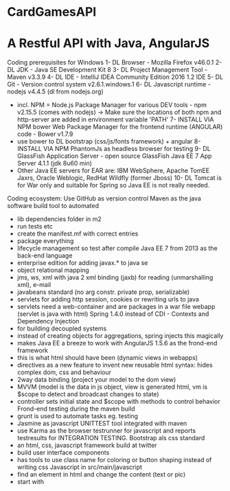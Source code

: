 # CardGamesAPI
#
# A Restful API with Java, AngularJS

Coding prerequisites for Windows
1- DL Browser - Mozilla Firefox v46.0.1
2- DL JDK - Java SE Development Kit 8
3- DL Project Management Tool - Maven v3.3.9
4- DL IDE - IntelliJ IDEA Community Edition 2016 1.2 IDE
5- DL Git - Version control system v2.6.1.windows.1
6- DL Javascript runtime - nodejs v4.4.5 (dl from nodejs.org)
 - incl. NPM = Node.js Package Manager for various DEV tools - npm v2.15.5 (comes with nodejs)
 -> Make sure the locations of both npm and http-server are added in environment variable 'PATH' 
7- INSTALL VIA NPM bower Web Package Manager for the frontend runtime (ANGULAR) code - Bower v1.7.9
 - use bower to DL bootstrap (css/js/fonts framework) + angular
8- INSTALL VIA NPM PhantomJs as headless browser for testing
9- DL GlassFish Application Server - open source GlassFish Java EE 7 App Server 4.1.1 (jdk 8u60 min)
 - Other Java EE servers for EAR are: IBM WebSphere, Apache TomEE Jaxrs, Oracle Weblogic, RedHat Wildfly (former Jboss)
10- DL Tomcat is for War only and suitable for Spring so Java EE is not really needed.

Coding ecosystem:
Use GitHub as version control
Maven as the java software build tool to automated
 - lib dependencies folder in m2
 - run tests etc
 - create the manifest.mf with correct entries
 - package everything
 - lifecycle management so test after compile
Java EE 7 from 2013 as the back-end language
 - enterprise edition for adding javax.* to java se
 - object relational mapping
 - jms, ws, xml with java 2 xml binding (jaxb) for reading (unmarshalling xml), e-mail
 - javabeans standard (no arg constr. private prop, serializable)
 - servlets for adding http session, cookies or rewriting urls to java
 - servlets need a web-container and are packages in a war file webapp (servlet is java with html)
Spring 1.4.0 instead of CDI - Contexts and Dependency Injection
 - for building decoupled systems
 - instead of creating objects for aggregations, spring injects this magically
 - makes Java EE a breeze to work with
AngularJS 1.5.6 as the frond-end framework
 - this is what html should have been (dynamic views in webapps)
 - directives as a new feature to invent new reusable html syntax: hides complex dom, css and behaviour
 - 2way data binding (project your model to the dom view)
 - MVVM (model is the data in js object, view is generated html, vm is $scope to detect and broadcast changes to state)
 - controller sets initial state and $scope with methods to control behavior
Frond-end testing during the maven build
- grunt is used to automate tasks eg. testing
- Jasmine as javascript UNITTEST tool integrated with maven
- use Karma as the browser testrunner for javascript and reports testresults for INTEGRATION TESTING.
Bootstrap als css standard
 - an html, css, javascript framework build at twitter
 - build user interface components
 - has tools to use class name for coloring or button shaping instead of writing css
Javascript in src/main/javascript
 - find an element in html and change the content (text or pic)
 - start with <script>
